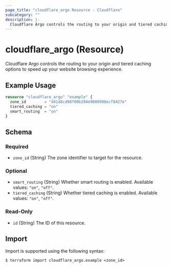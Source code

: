 ```yaml
---
page_title: "cloudflare_argo Resource - Cloudflare"
subcategory: ""
description: |-
  Cloudflare Argo controls the routing to your origin and tiered caching options to speed up your website browsing experience.
---
```


# cloudflare_argo (Resource)

Cloudflare Argo controls the routing to your origin and tiered caching options to speed up your website browsing experience.

## Example Usage

```terraform
resource "cloudflare_argo" "example" {
  zone_id        = "d41d8cd98f00b204e9800998ecf8427e"
  tiered_caching = "on"
  smart_routing  = "on"
}
```
<!-- schema generated by tfplugindocs -->
## Schema

### Required

- `zone_id` (String) The zone identifier to target for the resource.

### Optional

- `smart_routing` (String) Whether smart routing is enabled. Available values: `"on"`, `"off"`.
- `tiered_caching` (String) Whether tiered caching is enabled. Available values: `"on"`, `"off"`.

### Read-Only

- `id` (String) The ID of this resource.

## Import

Import is supported using the following syntax:
```shell
$ terraform import cloudflare_argo.example <zone_id>
```
